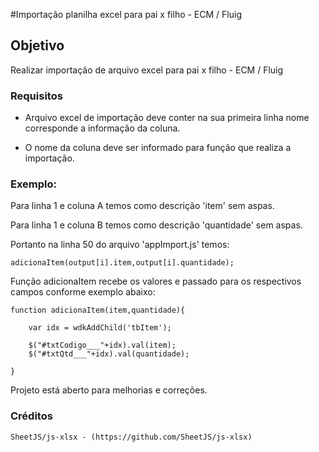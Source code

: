 #Importação planilha excel para pai x filho - ECM / Fluig

## Objetivo

Realizar importação de arquivo excel para pai x filho - ECM / Fluig


### Requisitos

* Arquivo excel de importação deve conter na sua primeira linha nome corresponde a informação da coluna.

* O nome da coluna deve ser informado para função que realiza a importação. 

### Exemplo:

Para linha 1 e coluna A temos como descrição 'item' sem aspas.

Para linha 1 e coluna B temos como descrição 'quantidade' sem aspas.

Portanto na linha 50 do arquivo 'appImport.js' temos:
	
	adicionaItem(output[i].item,output[i].quantidade);

Função adicionaItem recebe os valores e passado para os respectivos campos conforme exemplo abaixo:

	function adicionaItem(item,quantidade){
		
		var idx = wdkAddChild('tbItem');
		
		$("#txtCodigo___"+idx).val(item);
		$("#txtQtd___"+idx).val(quantidade);
				
	}




Projeto está aberto para melhorias e correções.



### Créditos

	SheetJS/js-xlsx - (https://github.com/SheetJS/js-xlsx)
